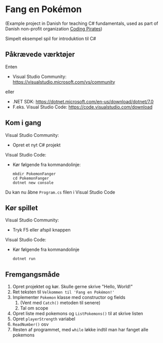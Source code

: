 # Fang en Pokémon

(Example project in Danish for teaching C# fundamentals, used as part of Danish non-profit organization [Coding Pirates](https://codingpirates.dk/in-english))

Simpelt eksempel spil for introduktion til C#

## Påkrævede værktøjer

Enten

* Visual Studio Community: https://visualstudio.microsoft.com/vs/community

eller

* .NET SDK: https://dotnet.microsoft.com/en-us/download/dotnet/7.0
* F.eks. Visual Studio Code: https://code.visualstudio.com/download

## Kom i gang

Visual Studio Community:

 * Opret et nyt C# projekt

Visual Studio Code:

* Kør følgende fra kommandolinje:
  ```
  mkdir PokemonFanger
  cd PokemonFanger
  dotnet new console
  ```

Du kan nu åbne `Program.cs` filen i Visual Studio Code

## Kør spillet

Visual Studio Community:

* Tryk F5 eller afspil knappen

Visual Studio Code:

* Kør følgende fra kommandolinje
  ```
  dotnet run
  ```

## Fremgangsmåde

1. Opret projektet og kør. Skulle gerne skrive "Hello, World!"
1. Ret teksten til `Velkommen til 'Fang en Pokémon!'`
1. Implementer `Pokemon` klasse med constructor og fields
   1. (Vent med `Catch()` metoden til senere)
   1. Tal om scope
1. Opret liste med pokemons og `ListPokemons()` til at skrive listen
1. Opret `playerStrength` variabel
1. `ReadNumber()` osv
1. Resten af programmet, med `while` løkke indtil man har fanget alle pokemons
